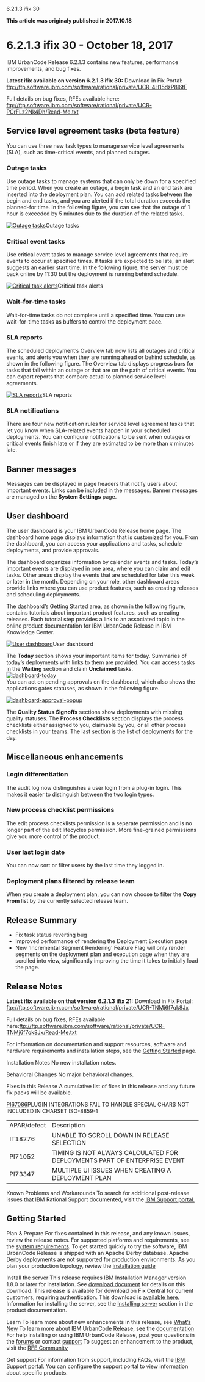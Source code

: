 





6.2.1.3 ifix 30

**This article was originaly published in 2017.10.18**


6.2.1.3 ifix 30 - October 18, 2017
==================================




IBM UrbanCode Release 6.2.1.3 contains new features, performance improvements, and bug fixes.



**Latest ifix available on version 6.2.1.3 ifix 30:**
Download in Fix Portal: <ftp://ftp.software.ibm.com/software/rational/private/UCR-4H15dzP8l6tF>

Full details on bug fixes, RFEs available here: <ftp://ftp.software.ibm.com/software/rational/private/UCR-PCrFLz2Nk4Dh/Read-Me.txt>


Service level agreement tasks (beta feature)
--------------------------------------------


You can use three new task types to manage service level agreements (SLA), such as time-critical events, and planned outages.


### Outage tasks


Use outage tasks to manage systems that can only be down for a specified time period. When you create an outage, a begin task and an end task are inserted into the deployment plan. You can add related tasks between the begin and end tasks, and you are alerted if the total duration exceeds the planned-for time. In the following figure, you can see that the outage of 1 hour is exceeded by 5 minutes due to the duration of the related tasks.


[![Outage tasks](outage-tasks.png)](outage-tasks.png)Outage tasks


### Critical event tasks


Use critical event tasks to manage service level agreements that require events to occur at specified times. If tasks are expected to be late, an alert suggests an earlier start time. In the following figure, the server must be back online by 11:30 but the deployment is running behind schedule.


[![Critical task alerts](critical-task.png)](critical-task.png)Critical task alerts


### Wait-for-time tasks


Wait-for-time tasks do not complete until a specified time. You can use wait-for-time tasks as buffers to control the deployment pace. 


### SLA reports


The scheduled deployment’s Overview tab now lists all outages and critical events, and alerts you when they are running ahead or behind schedule, as shown in the following figure. The Overview tab displays progress bars for tasks that fall within an outage or that are on the path of critical events. You can export reports that compare actual to planned service level agreements.


[![SLA reports](sla-reports.png)](sla-reports.png)SLA reports


### SLA notifications


There are four new notification rules for service level agreement tasks that let you know when SLA-related events happen in your scheduled deployments. You can configure notifications to be sent when outages or critical events finish late or if they are estimated to be more than *x* minutes late.


Banner messages
---------------


Messages can be displayed in page headers that notify users about important events. Links can be included in the messages. Banner messages are managed on the **System Settings** page.


User dashboard
--------------


The user dashboard is your IBM UrbanCode Release home page. The dashboard home page displays information that is customized for you. From the dashboard, you can access your applications and tasks, schedule deployments, and provide approvals.


The dashboard organizes information by calendar events and tasks. Today’s important events are displayed in one area, where you can claim and edit tasks. Other areas display the events that are scheduled for later this week or later in the month. Depending on your role, other dashboard areas provide links where you can use product features, such as creating releases and scheduling deployments.


The dashboard’s Getting Started area, as shown in the following figure, contains tutorials about important product features, such as creating releases. Each tutorial step provides a link to an associated topic in the online product documentation for IBM UrbanCode Release in IBM Knowledge Center.


[![User dashboard](dashboard-getting-started.jpg)](dashboard-getting-started.jpg)User dashboard


The **Today** section shows your important items for today. Summaries of today’s deployments with links to them are provided. You can access tasks in the **Waiting** section and claim **Unclaimed** tasks.   
[![dashboard-today](dashboard-today.jpg)](dashboard-today.jpg)  
You can act on pending approvals on the dashboard, which also shows the applications gates statuses, as shown in the following figure.


[![dashboard-approval-popup](dashboard-approval-popup.png)](dashboard-approval-popup.png)


The **Quality Status Signoffs** sections show deployments with missing quality statuses. The **Process Checklists** section displays the process checklists either assigned to you, claimable by you, or all other process checklists in your teams. The last section is the list of deployments for the day.


Miscellaneous enhancements
--------------------------


### Login differentiation


The audit log now distinguishes a user login from a plug-in login. This makes it easier to distinguish between the two login types. 


### New process checklist permissions


The edit process checklists permission is a separate permission and is no longer part of the edit lifecycles permission. More fine-grained permissions give you more control of the product.


### User last login date


You can now sort or filter users by the last time they logged in. 


### Deployment plans filtered by release team


When you create a deployment plan, you can now choose to filter the **Copy From** list by the currently selected release team. 

Release Summary
---------------

  
* Fix task status reverting bug
* Improved performance of rendering the Deployment Execution page
* New 'Incremental Segment Rendering' Feature Flag will only render segments on the deployment plan and execution page when they are scrolled into view, significantly improving the time it takes to initially load the page.

Release Notes
-------------

  

**Latest ifix available on that version 6.2.1.3 ifix 21:**
Download in Fix Portal: <ftp://ftp.software.ibm.com/software/rational/private/UCR-TNMj6f7qk8Jx>

Full details on bug fixes, RFEs available here:<ftp://ftp.software.ibm.com/software/rational/private/UCR-TNMj6f7qk8Jx/Read-Me.txt>



For information on documentation and support resources, software and hardware requirements and installation steps, see the [Getting Started](http://developer.ibm.com/urbancode/products/urbancode-release/whats-new/getting-started/) page.


Installation Notes
No new installation notes.



Behavioral Changes
No major behavioral changes.


Fixes in this Release
A cumulative list of fixes in this release and any future fix packs will be available.

[PI67086](http://www.ibm.com/support/docview.wss?uid=swg1PI67086)PLUGIN INTEGRATIONS FAIL TO HANDLE SPECIAL CHARS NOT INCLUDED IN CHARSET ISO-8859-1




|  |  |
| --- | --- |
| APAR/defect | Description |
| IT18276 | UNABLE TO SCROLL DOWN IN RELEASE SELECTION |
| PI71052 | TIMING IS NOT ALWAYS CALCULATED FOR DEPLOYMENTS PART OF ENTERPRISE EVENT |
| PI73347 | MULTIPLE UI ISSUES WHEN CREATING A DEPLOYMENT PLAN |





Known Problems and Workarounds
To search for additional post-release issues that IBM Rational Support documented, visit the [IBM Support portal.](https://www-947.ibm.com/support/entry/myportal/support?brandind=Rational)



Getting Started
---------------

  

Plan & Prepare
For fixes contained in this release, and any known issues, review the release notes. For supported platforms and requirements, see the [system requirements](http://www-03.ibm.com/software/products/en/ucrel#tab_othertab1). To get started quickly to try the software, IBM UrbanCode Release is shipped with an Apache Derby database. Apache Derby deployments are not supported for production environments. As you plan your production topology, review the [installation guide](http://www-01.ibm.com/support/knowledgecenter/SS4GCC_6.2.1/com.ibm.urelease.doc/topics/install_ov.html)




Install the server
This release requires IBM Installation Manager version 1.8.0 or later for installation. See [download document](http://www-01.ibm.com/support/docview.wss?uid=swg24036814) for details on this download. This release is available for download on Fix Central for current customers, requiring authentication. This download is [available here.](http://www-933.ibm.com/support/fixcentral/swg/downloadFixes?parent=ibm%7ERational&product=ibm/Rational/UrbanCode+Release&release=All&platform=All&function=fixId&fixids=6.2.1.3-UrbanCode-Release&includeRequisites=1&includeSupersedes=0&downloadMethod=http) Information for installing the server, see the [Installing server](http://www-01.ibm.com/support/knowledgecenter/SS4GCC_6.2.1/com.ibm.urelease.doc/topics/install_ov.html) section in the product documentation.



Learn
To learn more about new enhancements in this release, see [What’s New](../) To learn more about IBM UrbanCode Release, see the [documentation](http://www-01.ibm.com/support/knowledgecenter/SS4GCC_6.2.1/com.ibm.urelease.doc/ucr_version_welcome.html) For help installing or using IBM UrbanCode Release, post your questions in the [forums](https://developer.ibm.com/answers?community=urbancode) or contact [support](http://www-947.ibm.com/support/entry/portal/support?brandind=Rational) To suggest an enhancement to the product, visit the [RFE Community](http://www.ibm.com/developerworks/rfe/execute?use_case=submitRfe)




Get support
For information from support, including FAQs, visit the [IBM Support portal.](http://www-947.ibm.com/support/entry/portal/support?brandind=Rational) You can configure the support portal to view information about specific products.






